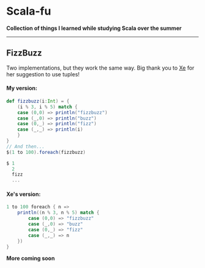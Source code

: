# Scala-fu
**Collection of things I learned while studying Scala over the summer**

<hr>

## FizzBuzz
Two implementations, but they work the same way. Big thank you to [Xe](https://github.com/Xe) for her suggestion to use tuples!

#### My version:
```scala
def fizzbuzz(i:Int) = {
    (i % 3, i % 5) match {
    case (0,0) => println("fizzbuzz")
    case (_,0) => println("buzz")
    case (0,_) => println("fizz")
    case (_,_) => println(i)
    }
}
// And then...
$(1 to 100).foreach(fizzbuzz)

$ 1
  2
  fizz
  ...
```

#### Xe's version:
```scala
1 to 100 foreach { n =>
    println((n % 3, n % 5) match {
        case (0,0) => "fizzbuzz"
        case (_,0) => "buzz"
        case (0,_) => "fizz"
        case (_,_) => n
    })
}
```

**More coming soon**